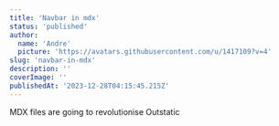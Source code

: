 ```yaml
---
title: 'Navbar in mdx'
status: 'published'
author:
  name: 'Andre'
  picture: 'https://avatars.githubusercontent.com/u/1417109?v=4'
slug: 'navbar-in-mdx'
description: ''
coverImage: ''
publishedAt: '2023-12-28T04:15:45.215Z'
---
```


MDX files are going to revolutionise Outstatic